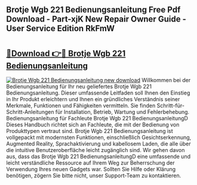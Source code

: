 ## Brotje Wgb 221 Bedienungsanleitung Free Pdf Download - Part-xjK New Repair Owner Guide - User Service Edition RkFmW

# <h2><a href="http://df08vh.blite.top/?on=Brotje+Wgb+221+Bedienungsanleitung">🔗Download 👉🔴 Brotje Wgb 221 Bedienungsanleitung</a></h2>

[![Brotje Wgb 221 Bedienungsanleitung new download](https://i.imgur.com/lujVjoI.png)](http://df08vh.blite.top/?on=Brotje+Wgb+221+Bedienungsanleitung)
Willkommen bei der Bedienungsanleitung für Ihr neu geliefertes Brotje Wgb 221 Bedienungsanleitung. Dieser umfassende Leitfaden soll Ihnen den Einstieg in Ihr Produkt erleichtern und Ihnen ein gründliches Verständnis seiner Merkmale, Funktionen und Fähigkeiten vermitteln. Sie finden Schritt-für-Schritt-Anleitungen für Installation, Betrieb, Wartung und Fehlerbehebung. Bedienungsanleitung für Fachleute Brotje Wgb 221 BedienungsanleitungD Dieses Handbuch richtet sich an Fachleute, die mit der Bedienung von Produkttypen vertraut sind. Brotje Wgb 221 Bedienungsanleitung ist vollgepackt mit modernsten Funktionen, einschließlich Gesichtserkennung, Augmented Reality, Sprachaktivierung und kabellosem Laden, die alle über die intuitive Benutzeroberfläche leicht zugänglich sind. Wir gehen davon aus, dass das Brotje Wgb 221 BedienungsanleitungD eine umfassende und leicht verständliche Ressource auf Ihrem Weg zur Beherrschung der Verwendung Ihres neuen Gadgets war. Sollten Sie Hilfe oder Klärung benötigen, zögern Sie bitte nicht, unser Support-Team zu kontaktieren.
